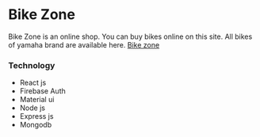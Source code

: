# Bike Zone
Bike Zone is an online shop. You can buy bikes online on this site. All bikes of yamaha brand are available here.
[Bike zone](https://bike-zone-bd.web.app/)

### Technology
- React js
- Firebase Auth
- Material ui
- Node js
- Express js
- Mongodb
